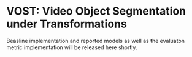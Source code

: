 # VOST: Video Object Segmentation under Transformations
Beasline implementation and reported models as well as the evaluaton metric implementation will be released here shortly.